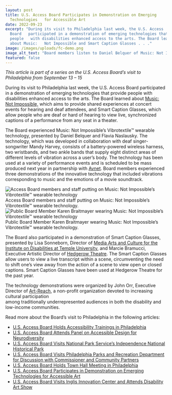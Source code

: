 ```yaml
---
layout: post
title: U.S. Access Board Participates in Demonstration on Emerging
  Technologies   for Accessible Art
date: 2022-09-23
excerpt: "During its visit to Philadelphia last week, the U.S. Access
  Board   participated in a demonstration of emerging technologies that provide
  people   with disabilities enhanced access to the arts. The Board learned
  about Music:   Not Impossible and Smart Caption Glasses . . ."
image: /images/uploads/fc-demo.png
image_alt_text: "Board members listen to Daniel Belquer of Music: Not Impossible speaking"
featured: false
---
```

*This article is part of a series on the U.S. Access Board’s visit to Philadelphia from September 13 – 15*   

During its visit to Philadelphia last week, the U.S. Access Board participated in a demonstration of emerging technologies that provide people with disabilities enhanced access to the arts. The Board learned about [Music: Not Impossible,](https://www.notimpossible.com/projects/music-not-impossible) which aims to provide shared experiences at concert events for hearing and deaf attendees, and Smart Caption Glasses, which allow people who are deaf or hard of hearing to view live, synchronized captions of a performance from any seat in a theater.  

The Board experienced Music: Not Impossible’s Vibrotextile™ wearable technology, presented by Daniel Belquer and Flavia Naslausky. The technology, which was developed in collaboration with deaf singer-songwriter Mandy Harvey, consists of a battery-powered wireless harness, two wristbands, and two ankle bands that supply eight distinct areas of different levels of vibration across a user’s body. The technology has been used at a variety of performance events and is scheduled to be mass produced next year in partnership with [Avnet](https://www.avnet.com/wps/portal/us/). Board members experienced three demonstrations of the innovative technology that included vibrations corresponding to music and the emotions of a movie soundtrack.

<div class="grid-container">
  <div class="grid-row">
    <div class="tablet:grid-col">
      <img class="img-full" src="{{ site.baseurl }}/images/uploads/board-wearable-tech.png" alt="Access Board members and staff putting on Music: Not Impossible’s Vibrotextile™ wearable technology">
      <span class="grid-line text-italic">Access Board members and staff putting on Music: Not Impossible’s Vibrotextile™ wearable technology.</span>
    </div>
    <div class="tablet:grid-col">
      <img class="img-full" src="{{ site.baseurl }}/images/uploads/braitmayer-wearable-tech.png" alt=" Public Board Member Karen Braitmayer wearing Music: Not Impossible’s Vibrotextile™ wearable technology">
      <span class="grid-line text-italic">Public Board Member Karen Braitmayer wearing Music: Not Impossible’s Vibrotextile™ wearable technology.</span>
    </div>
  </div>
</div>

The Board also participated in a demonstration of Smart Caption Glasses, presented by Lisa Sonneborn, Director of [Media Arts and Culture for the Institute on Disabilities at Temple University,](https://disabilities.temple.edu/advocacy/media-arts-culture) and Marcie Bramucci, Executive Artistic Director of [Hedgerow Theatre](https://www.hedgerowtheatre.org/). The Smart Caption Glasses allow users to view a live transcript within a scene, circumventing the need to shift one’s view away from the action of a scene to view open or closed captions. Smart Caption Glasses have been used at Hedgerow Theatre for the past year.   

The technology demonstrations were organized by John Orr, Executive Director of [Art-Reach](https://www.art-reach.org/), a non-profit organization devoted to increasing cultural participation \
among traditionally underrepresented audiences in both the disability and low-income communities. 

Read more about the Board’s visit to Philadelphia in the following articles: 

* [U.S. Access Board Holds Accessibility Trainings in Philadelphia](https://www.access-board.gov/news/2022/09/20/u-s-access-board-holds-accessibility-trainings-in-philadelphia/) 
* [U.S. Access Board Attends Panel on Accessible Design for Neurodiversity](https://www.access-board.gov/news/2022/09/20/u-s-access-board-attends-panel-on-accessible-design-for-neurodiversity/) 
* [U.S. Access Board Visits National Park Service’s Independence National Historical Park](https://www.access-board.gov/news/2022/09/21/u-s-access-board-visits-national-park-service-s-independence-national-historical-park/) 
* [U.S. Access Board Visits Philadelphia Parks and Recreation Department for Discussion with Commissioner and Community Partners](https://www.access-board.gov/news/2022/09/21/u-s-access-board-visits-philadelphia-parks-and-recreation-department-for-discussion-with-commissioner-and-community-partners/) 
* [U.S. Access Board Holds Town Hall Meeting in Philadelphia](https://www.access-board.gov/news/2022/09/22/u-s-access-board-holds-town-hall-meeting-in-philadelphia/)
* [U.S. Access Board Participates in Demonstration on Emerging Technologies for Accessible Art]( https://www.access-board.gov/news/2022/09/23/u-s-access-board-participates-in-demonstration-on-emerging-technologies-for-accessible-art/)
* [U.S. Access Board Visits Inglis Innovation Center and Attends Disability Art Show]( https://www.access-board.gov/news/2022/09/23/u-s-access-board-visits-inglis-innovation-center-and-attends-disability-art-show/)


